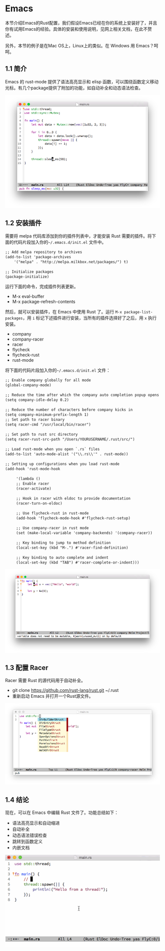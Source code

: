 # Emacs

本节介绍Emacs的Rust配置，我们假设Emacs已经在你的系统上安装好了，并且你有试用Emacs的经验。具体的安装和使用说明，见网上相关文档，在此不赘述。

另外，本节的例子是在Mac OS上，Linux上的类似。在 Windows 用 Emacs？呵呵。

## 1.1 简介

Emacs 的 rust-mode 提供了语法高亮显示和 elisp 函数，可以围绕函数定义移动光标。有几个package提供了附加的功能，如自动补全和动态语法检查。

![](../image/03-editor-emacs-base.png)

## 1.2 安装插件

需要将 melpa 代码库添加到你的插件列表中，才能安装 Rust 需要的插件。将下面的代码片段加入你的```~/.emacs.d/init.el``` 文件中。

```
;; Add melpa repository to archives
(add-to-list 'package-archives
    '("melpa" . "http://melpa.milkbox.net/packages/") t)

;; Initialize packages
(package-initialize)

```

运行下面的命令，完成插件列表更新。

- M-x eval-buffer
- M-x package-refresh-contents

然后，就可以安装插件，在 Emacs 中使用 Rust 了。运行 ```M-x package-list-packages```，用 ```i``` 标记下述插件进行安装，当所有的插件选择好了之后，用 ```x``` 执行安装。

- company
- company-racer
- racer
- flycheck
- flycheck-rust
- rust-mode

将下面的代码片段加入你的```~/.emacs.d/init.el``` 文件：

```
;; Enable company globally for all mode
(global-company-mode)

;; Reduce the time after which the company auto completion popup opens
(setq company-idle-delay 0.2)

;; Reduce the number of characters before company kicks in
(setq company-minimum-prefix-length 1)
;; Set path to racer binary
(setq racer-cmd "/usr/local/bin/racer")

;; Set path to rust src directory
(setq racer-rust-src-path "/Users/YOURUSERNAME/.rust/src/")

;; Load rust-mode when you open `.rs` files
(add-to-list 'auto-mode-alist '("\\.rs\\'" . rust-mode))

;; Setting up configurations when you load rust-mode
(add-hook 'rust-mode-hook

     '(lambda ()
     ;; Enable racer
     (racer-activate)
  
	 ;; Hook in racer with eldoc to provide documentation
     (racer-turn-on-eldoc)
	 
	 ;; Use flycheck-rust in rust-mode
     (add-hook 'flycheck-mode-hook #'flycheck-rust-setup)
	 
	 ;; Use company-racer in rust mode
     (set (make-local-variable 'company-backends) '(company-racer))
	 
	 ;; Key binding to jump to method definition
     (local-set-key (kbd "M-.") #'racer-find-definition)
	 
	 ;; Key binding to auto complete and indent
     (local-set-key (kbd "TAB") #'racer-complete-or-indent)))

```

![](../image/03-editor-emacs-error-checking.png)

## 1.3 配置 Racer

Racer 需要 Rust 的源代码用于自动补全。

- git clone https://github.com/rust-lang/rust.git ~/.rust
- 重新启动 Emacs 并打开一个Rust源文件。

![](../image/03-editor-emacs-completion.png)

## 1.4 结论

现在，可以在 Emacs 中编辑 Rust 文件了。功能总结如下：

- 语法高亮显示和自动缩进
- 自动补全
- 动态语法错误检查
- 跳转到函数定义
- 内嵌文档


![](../image/03-editor-emacs-jump.gif)
